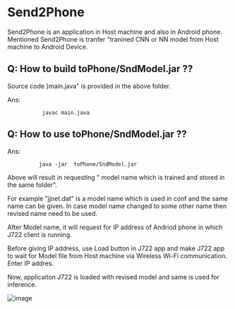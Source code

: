 # Send2Phone
 Send2Phone is an application in Host machine and also in Android phone.  Mentioned Send2Phone is tranfer "tranined CNN or NN model from Host machine to Android  Device. 

## Q: How to build toPhone/SndModel.jar ??

 Source code }main.java" is provided in the above folder. 

Ans: 

               javac main.java


##  Q: How to use toPhone/SndModel.jar ??

Ans:

              java -jar  toPhone/SndModel.jar
  
Above will result in requesting " model name which is trained and stored in the same folder".  

For example "jjnet.dat" is a model name which is used in conf and the same name can be given.
In case model name changed to some other name then revised name need to be used.  

After Model name, it will request for IP address of  Andriod phone in which  J722 client is running.  

Before giving IP address, use Load button in J722 app and make J722 app to wait for Model file 
from Host machine via Wireless Wi-Fi communication.  Enter IP addres.  

Now, applicaiton J722 is loaded with revised model and same  is used for inference.


 
![image](https://github.com/DLinIoTedge/dltrainBook/tree/jk/Edge/Send2Phone/64.png)


